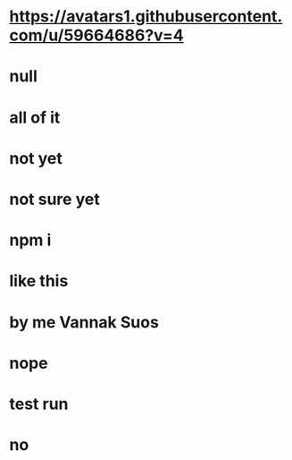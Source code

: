 
# https://avatars1.githubusercontent.com/u/59664686?v=4
# null
# all of it
# not yet
# not sure yet
# npm i
# like this
# by me Vannak Suos
# nope
# test run
# no

